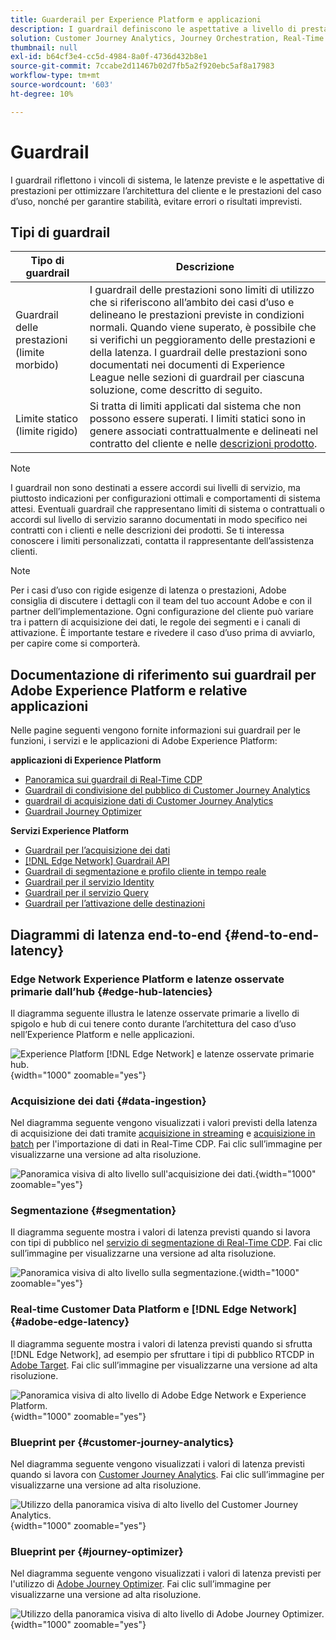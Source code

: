 ```yaml
---
title: Guarderail per Experience Platform e applicazioni
description: I guardrail definiscono le aspettative a livello di prestazioni e l’impatto per i componenti e i servizi in Adobe Experience Platform e nelle relative applicazioni
solution: Customer Journey Analytics, Journey Orchestration, Real-Time Customer Data Platform
thumbnail: null
exl-id: b64cf3e4-cc5d-4984-8a0f-4736d432b8e1
source-git-commit: 7ccabe2d11467b02d7fb5a2f920ebc5af8a17983
workflow-type: tm+mt
source-wordcount: '603'
ht-degree: 10%

---
```


# Guardrail
I guardrail riflettono i vincoli di sistema, le latenze previste e le aspettative di prestazioni per ottimizzare l’architettura del cliente e le prestazioni del caso d’uso, nonché per garantire stabilità, evitare errori o risultati imprevisti.

## Tipi di guardrail

| Tipo di guardrail | Descrizione |
|---|---|
| Guardrail delle prestazioni (limite morbido) | I guardrail delle prestazioni sono limiti di utilizzo che si riferiscono all’ambito dei casi d’uso e delineano le prestazioni previste in condizioni normali. Quando viene superato, è possibile che si verifichi un peggioramento delle prestazioni e della latenza. I guardrail delle prestazioni sono documentati nei documenti di Experience League nelle sezioni di guardrail per ciascuna soluzione, come descritto di seguito. |
| Limite statico (limite rigido) | Si tratta di limiti applicati dal sistema che non possono essere superati. I limiti statici sono in genere associati contrattualmente e delineati nel contratto del cliente e nelle [descrizioni prodotto](https://helpx.adobe.com/legal/product-descriptions.html). |

>[!NOTE]
>
> I guardrail non sono destinati a essere accordi sui livelli di servizio, ma piuttosto indicazioni per configurazioni ottimali e comportamenti di sistema attesi. Eventuali guardrail che rappresentano limiti di sistema o contrattuali o accordi sul livello di servizio saranno documentati in modo specifico nei contratti con i clienti e nelle descrizioni dei prodotti. Se ti interessa conoscere i limiti personalizzati, contatta il rappresentante dell’assistenza clienti.

>[!NOTE]
>
> Per i casi d’uso con rigide esigenze di latenza o prestazioni, Adobe consiglia di discutere i dettagli con il team del tuo account Adobe e con il partner dell’implementazione. Ogni configurazione del cliente può variare tra i pattern di acquisizione dei dati, le regole dei segmenti e i canali di attivazione. È importante testare e rivedere il caso d’uso prima di avviarlo, per capire come si comporterà.

## Documentazione di riferimento sui guardrail per Adobe Experience Platform e relative applicazioni

Nelle pagine seguenti vengono fornite informazioni sui guardrail per le funzioni, i servizi e le applicazioni di Adobe Experience Platform:

**applicazioni di Experience Platform**

* [Panoramica sui guardrail di Real-Time CDP](https://experienceleague.adobe.com/docs/experience-platform/rtcdp/guardrails/overview.html)
* [Guardrail di condivisione del pubblico di Customer Journey Analytics](https://experienceleague.adobe.com/docs/analytics-platform/using/cja-components/audiences/publish.html#latency)
* [guardrail di acquisizione dati di Customer Journey Analytics](https://experienceleague.adobe.com/docs/experience-platform/sources/connectors/adobe-applications/analytics.html#what-is-the-expected-latency-for-analytics-data-on-platform%3F)
* [Guardrail Journey Optimizer](https://experienceleague.adobe.com/docs/journey-optimizer/using/get-started/guardrails.html)

**Servizi Experience Platform**

* [Guardrail per l’acquisizione dei dati](https://experienceleague.adobe.com/docs/experience-platform/ingestion/guardrails.html)
* [[!DNL Edge Network] Guardrail API](https://experienceleague.adobe.com/docs/experience-platform/edge-network-server-api/guardrails.html)
* [Guardrail di segmentazione e profilo cliente in tempo reale](https://experienceleague.adobe.com/docs/experience-platform/profile/guardrails.html?lang=it)
* [Guardrail per il servizio Identity](https://experienceleague.adobe.com/docs/experience-platform/identity/guardrails.html?lang=it)
* [Guardrail per il servizio Query](https://experienceleague.adobe.com/docs/experience-platform/query/guardrails.html?lang=it)
* [Guardrail per l’attivazione delle destinazioni](https://experienceleague.adobe.com/docs/experience-platform/destinations/guardrails.html?lang=it)

## Diagrammi di latenza end-to-end {#end-to-end-latency}

### Edge Network Experience Platform e latenze osservate primarie dall’hub {#edge-hub-latencies}

Il diagramma seguente illustra le latenze osservate primarie a livello di spigolo e hub di cui tenere conto durante l’architettura del caso d’uso nell’Experience Platform e nelle applicazioni.

![Experience Platform [!DNL Edge Network] e latenze osservate primarie hub.](/help/blueprints/experience-platform/deployment/assets/aep_edge_hub_latency_v1.svg "Latenze osservate primarie per Edge Network Experience Platform e hub"){width="1000" zoomable="yes"}

### Acquisizione dei dati {#data-ingestion}

Nel diagramma seguente vengono visualizzati i valori previsti della latenza di acquisizione dei dati tramite [acquisizione in streaming](https://experienceleague.adobe.com/docs/experience-platform/ingestion/streaming/overview.html) e [acquisizione in batch](https://experienceleague.adobe.com/docs/experience-platform/ingestion/batch/getting-started.html?lang=it) per l&#39;importazione di dati in Real-Time CDP. Fai clic sull’immagine per visualizzarne una versione ad alta risoluzione.

![Panoramica visiva di alto livello sull&#39;acquisizione dei dati.](/help/blueprints/experience-platform/deployment/assets/aep_data_flow_guardrails.svg "Panoramica visiva di alto livello sull&#39;acquisizione dei dati e valori di latenza"){width="1000" zoomable="yes"}

### Segmentazione {#segmentation}

Il diagramma seguente mostra i valori di latenza previsti quando si lavora con tipi di pubblico nel [servizio di segmentazione di Real-Time CDP](https://experienceleague.adobe.com/docs/experience-platform/segmentation/home.html?lang=it). Fai clic sull’immagine per visualizzarne una versione ad alta risoluzione.

![Panoramica visiva di alto livello sulla segmentazione.](/help/blueprints/experience-platform/deployment/assets/segmentation_guardrails.svg "Segmentazione dei valori di panoramica visiva di alto livello e latenza"){width="1000" zoomable="yes"}

### Real-time Customer Data Platform e [!DNL Edge Network] {#adobe-edge-latency}

Il diagramma seguente mostra i valori di latenza previsti quando si sfrutta [!DNL Edge Network], ad esempio per sfruttare i tipi di pubblico RTCDP in [Adobe Target](https://experienceleague.adobe.com/docs/experience-platform/destinations/catalog/personalization/adobe-target-connection.html?lang=it). Fai clic sull’immagine per visualizzarne una versione ad alta risoluzione.

![Panoramica visiva di alto livello di Adobe Edge Network e Experience Platform.](/help/blueprints/experience-platform/deployment/assets/RTCDP_Edge_guardrails.svg "Esportazione di tipi di pubblico in Adobe Target: panoramica visiva di alto livello e latenza"){width="1000" zoomable="yes"}

### Blueprint per   {#customer-journey-analytics}

Nel diagramma seguente vengono visualizzati i valori di latenza previsti quando si lavora con [Customer Journey Analytics](https://experienceleague.adobe.com/docs/analytics-platform/using/cja-overview/cja-overview.html?lang=en). Fai clic sull’immagine per visualizzarne una versione ad alta risoluzione.

![Utilizzo della panoramica visiva di alto livello del Customer Journey Analytics.](/help/blueprints/experience-platform/deployment/assets/CJA_guardrails.svg "Utilizzo dei valori di latenza e panoramica visiva di alto livello del Customer Journey Analytics"){width="1000" zoomable="yes"}

### Blueprint per   {#journey-optimizer}

Nel diagramma seguente vengono visualizzati i valori di latenza previsti per l&#39;utilizzo di [Adobe Journey Optimizer](https://experienceleague.adobe.com/docs/journey-optimizer/using/get-started/get-started.html?lang=en). Fai clic sull’immagine per visualizzarne una versione ad alta risoluzione.

![Utilizzo della panoramica visiva di alto livello di Adobe Journey Optimizer.](/help/blueprints/experience-platform/deployment/assets/AJO_guardrails.svg "Utilizzo dei valori di latenza e panoramica visiva di alto livello di Adobe Journey Optimizer"){width="1000" zoomable="yes"}